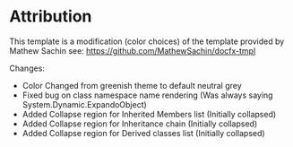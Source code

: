 # Attribution

This template is a modification (color choices) of the template provided by Mathew Sachin
see: https://github.com/MathewSachin/docfx-tmpl

Changes:
* Color Changed from greenish theme to default neutral grey
* Fixed bug on class namespace name rendering (Was always saying System.Dynamic.ExpandoObject)
* Added Collapse region for Inherited Members list (Initially collapsed)
* Added Collapse region for Inheritance chain (Initially collapsed)
* Added Collapse region for Derived classes list (Initially collapsed)

